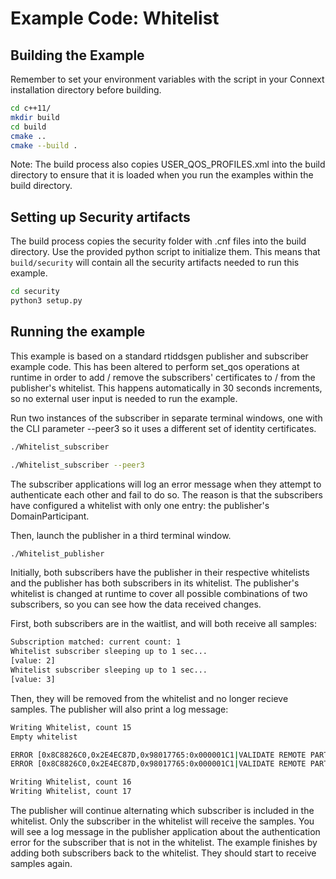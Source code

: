 # Example Code: Whitelist

## Building the Example

Remember to set your environment variables with the script in your Connext installation directory before building.

```sh
cd c++11/
mkdir build
cd build
cmake ..
cmake --build .
```

Note: The build process also copies USER_QOS_PROFILES.xml into the build directory to ensure that it is loaded when you run the examples within the build directory.

## Setting up Security artifacts

The build process copies the security folder with .cnf files into the build directory. Use the provided python script to initialize them. This means that `build/security` will contain all the security artifacts needed to run this example.

```sh
cd security
python3 setup.py
```

## Running the example

This example is based on a standard rtiddsgen publisher and subscriber example code. This has been altered to perform set_qos operations at runtime in order to add / remove the subscribers' certificates to / from the publisher's whitelist. This happens automatically in 30 seconds increments, so no external user input is needed to run the example.

Run two instances of the subscriber in separate terminal windows, one with the CLI parameter --peer3 so it uses a different set of identity certificates.

```sh
./Whitelist_subscriber
```

```sh
./Whitelist_subscriber --peer3
```

The subscriber applications will log an error message when they attempt to authenticate each other and fail to do so. The reason is that the subscribers have configured a whitelist with only one entry: the publisher's DomainParticipant.

Then, launch the publisher in a third terminal window.

```sh
./Whitelist_publisher
```

Initially, both subscribers have the publisher in their respective whitelists and the publisher has both subscribers in its whitelist. The publisher's whitelist is changed at runtime to cover all possible combinations of two subscribers, so you can see how the data received changes.

First, both subscribers are in the waitlist, and will both receive all samples:

```sh
Subscription matched: current count: 1
Whitelist subscriber sleeping up to 1 sec...
[value: 2]
Whitelist subscriber sleeping up to 1 sec...
[value: 3]
```

Then, they will be removed from the whitelist and no longer recieve samples. The publisher will also print a log message:

```sh
Writing Whitelist, count 15
Empty whitelist

ERROR [0x8C8826C0,0x2E4EC87D,0x98017765:0x000001C1|VALIDATE REMOTE PARTICIPANT IDENTITY|CHECK AUTHENTICATION STATUS|LC:SEC]PRESParticipant_onSecurityIdentityEventListener:{"DDS:Security:LogTopicV2":{"f":"10","s":"3","t":{"s":"1699541683","n":"233309000"},"h":"RTISP-10036","i":"0.0.0.0","a":"RTI Secure DDS Application","p":"117701","k":"security","x":[{"DDS":[{"domain_id":"0"},{"guid":"8c8826c0.2e4ec87d.98017765.1c1"},{"plugin_class":"Authentication"},{"plugin_method":"PRESParticipant_onSecurityIdentityEventListener"}]}],"m":"remote participant eeb57cb4.71cef80b.6ff1b8fd identity status revoked by subject name whitelist for local participant 8c8826c0.2e4ec87d.98017765"}}
ERROR [0x8C8826C0,0x2E4EC87D,0x98017765:0x000001C1|VALIDATE REMOTE PARTICIPANT IDENTITY|CHECK AUTHENTICATION STATUS|LC:SEC]PRESParticipant_onSecurityIdentityEventListener:{"DDS:Security:LogTopicV2":{"f":"10","s":"3","t":{"s":"1699541683","n":"234514000"},"h":"RTISP-10036","i":"0.0.0.0","a":"RTI Secure DDS Application","p":"117701","k":"security","x":[{"DDS":[{"domain_id":"0"},{"guid":"8c8826c0.2e4ec87d.98017765.1c1"},{"plugin_class":"Authentication"},{"plugin_method":"PRESParticipant_onSecurityIdentityEventListener"}]}],"m":"remote participant a583f60d.25b380b0.9853f1db identity status revoked by subject name whitelist for local participant 8c8826c0.2e4ec87d.98017765"}}

Writing Whitelist, count 16
Writing Whitelist, count 17
```

The publisher will continue alternating which subscriber is included in the whitelist. Only the subscriber in the whitelist will receive the samples. You will see a log message in the publisher application about the authentication error for the subscriber that is not in the whitelist.
The example finishes by adding both subscribers back to the whitelist. They should start to receive samples again.
